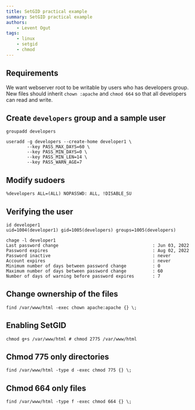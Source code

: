 ```yaml
---
title: SetGID practical example
summary: SetGID practical example
authors:
    - Levent Ogut
tags:
    - linux
    - setgid
    - chmod
---
```

## Requirements

We want webserver root to be writable by users who has developers group.
New files should inherit `chown :apache` and `chmod 664` so that all developers can read and write.

## Create `developers` group and a sample user

```shell
groupadd developers

useradd -g developers --create-home developer1 \
        --key PASS_MAX_DAYS=60 \
        --key PASS_MIN_DAYS=0 \
        --key PASS_MIN_LEN=14 \
        --key PASS_WARN_AGE=7
```

## Modify sudoers

```shell
%developers ALL=(ALL) NOPASSWD: ALL, !DISABLE_SU
```

## Verifying the user

```shell
id developer1
uid=1004(developer1) gid=1005(developers) groups=1005(developers)

chage -l developer1
Last password change                                    : Jun 03, 2022
Password expires                                        : Aug 02, 2022
Password inactive                                       : never
Account expires                                         : never
Minimum number of days between password change          : 0
Maximum number of days between password change          : 60
Number of days of warning before password expires       : 7
```


## Change ownership of the files

```shell
find /var/www/html -exec chown apache:apache {} \;
```

## Enabling SetGID

```shell
chmod g+s /var/www/html # chmod 2775 /var/www/html
```

## Chmod 775 only directories

```shell
find /var/www/html -type d -exec chmod 775 {} \;
```

## Chmod 664 only files

```shell
find /var/www/html -type f -exec chmod 664 {} \;
```
